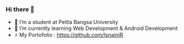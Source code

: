 ### Hi there 👋


- 🔭 I’m a student at Pelita Bangsa University
- 🌱 I’m currently learning Web Development & Android Development
- ⚡ My Portofolio : https://github.com/IsnainiR

